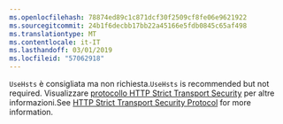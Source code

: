```yaml
---
ms.openlocfilehash: 78874ed89c1c871dcf30f2509cf8fe06e9621922
ms.sourcegitcommit: 24b1f6decbb17bb22a45166e5fdb0845c65af498
ms.translationtype: MT
ms.contentlocale: it-IT
ms.lasthandoff: 03/01/2019
ms.locfileid: "57062918"
---
```

<span data-ttu-id="baf9b-101">`UseHsts` è consigliata ma non richiesta.</span><span class="sxs-lookup"><span data-stu-id="baf9b-101">`UseHsts` is recommended but not required.</span></span> <span data-ttu-id="baf9b-102">Visualizzare [protocollo HTTP Strict Transport Security](xref:security/enforcing-ssl#http-strict-transport-security-protocol-hsts) per altre informazioni.</span><span class="sxs-lookup"><span data-stu-id="baf9b-102">See [HTTP Strict Transport Security Protocol](xref:security/enforcing-ssl#http-strict-transport-security-protocol-hsts) for more information.</span></span>
